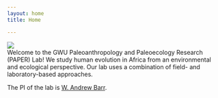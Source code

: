 ```yaml
---
layout: home
title: Home

---
```


<div class="row">

<div class="col-sm-12 col-lg-8 offset-lg-2">
<img src="assets/images/PAPER_logo.png"/>
</div>

</div>
<div class="row">

<div class="col-sm-12">
Welcome to the GWU Paleoanthropology and Paleoecology Research (PAPER) Lab! We study human evolution in Africa from an environmental and ecological perspective. Our lab uses a combination of field- and laboratory-based approaches.

The PI of the lab is <a href="/andrew-barr/">W. Andrew Barr</a>.

<a rel="me" href="https://mastodon.wabarr.com/@wabarr"></a><!--Link to verify ownership of this site on my Mastodon account-->
</div>
</div>